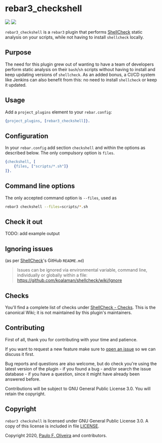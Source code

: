 rebar3_checkshell
=================

[![](https://img.shields.io/hexpm/v/rebar3_checkshell.svg?style=flat)](https://hex.pm/packages/rebar3_checkshell)
[![](https://travis-ci.org/paulo-ferraz-oliveira/rebar3_checkshell.png?branch=master)](https://travis-ci.org/paulo-ferraz-oliveira/rebar3_checkshell)

`rebar3_checkshell` is a `rebar3` plugin that performs
[ShellCheck](https://github.com/koalaman/shellcheck) static analysis on your scripts, while not
having to install `shellcheck` locally.

Purpose
-------

The need for this plugin grew out of wanting to have a team of developers perform static analysis
on their `bash`/`sh` scripts without having to install and keep updating versions of `shellcheck`.
As an added bonus, a CI/CD system like Jenkins can also benefit from this: no need to install
`shellcheck` or keep it updated.

Usage
-----

Add a `project_plugins` element to your `rebar.config`:

```erlang
{project_plugins, [rebar3_checkshell]}.
```

Configuration
-------------

In your `rebar.config` add section `checkshell` and within the options as described below.
The only compulsory option is `files`.

```erlang
{checkshell, [
    {files, ["scripts/*.sh"]}
]}.
```

Command line options
--------------------

The only accepted command option is `--files`, used as

```bash
rebar3 checkshell --files=scripts/*.sh
```

Check it out
------------

TODO: add example output

Ignoring issues
---------------

(as per [ShellCheck](https://github.com/koalaman/shellcheck#ignoring-issues)'s GitHub `README.md`)
> Issues can be ignored via environmental variable, command line, individually or globally within
> a file:
> https://github.com/koalaman/shellcheck/wiki/Ignore

Checks
------

You'll find a complete list of checks under
[ShellCheck - Checks](https://github.com/koalaman/shellcheck/wiki/Checks). This is the canonical
Wiki; it is not maintained by this plugin's maintainers.

Contributing
------------

First of all, thank you for contributing with your time and patience.

If you want to request a new feature make sure to
[open an issue](https://github.com/paulo-ferraz-oliveira/rebar3_checkshell/issues) so we can
discuss it first.

Bug reports and questions are also welcome, but do check you're using the latest version of the
plugin - if you found a bug - and/or search the issue database - if you have a question, since it
might have already been answered before.

Contributions will be subject to GNU General Public License 3.0.
You will retain the copyright.

Copyright
---------

`rebar3 checkshell` is licensed under GNU General Public License 3.0. A copy of this license is
included in file [LICENSE](LICENSE).

Copyright 2020, [Paulo F. Oliveira](https://github.com/paulo-ferraz-oliveira) and contributors.
